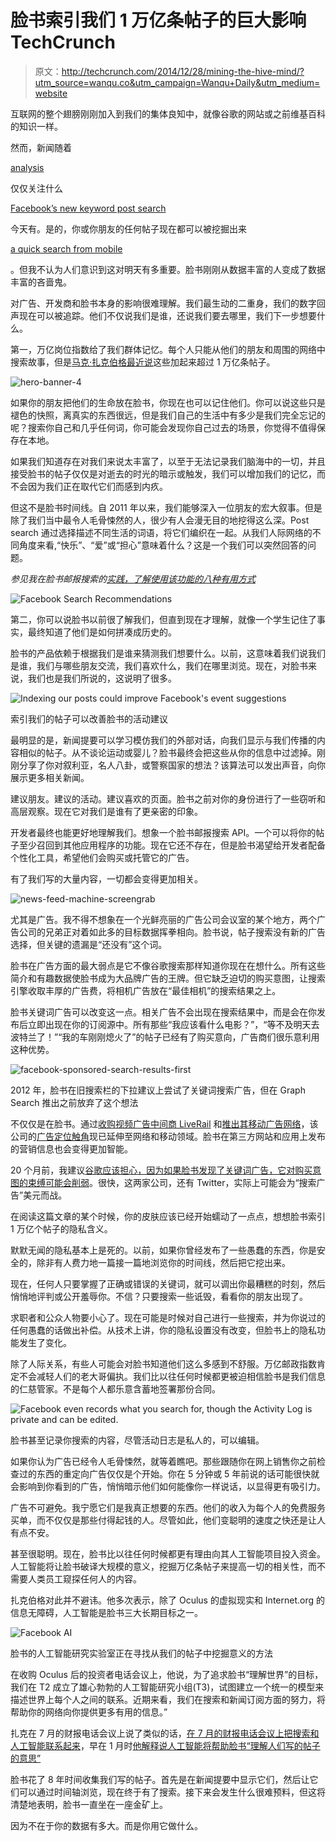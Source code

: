 # 脸书索引我们 1 万亿条帖子的巨大影响 TechCrunch

> 原文：<http://techcrunch.com/2014/12/28/mining-the-hive-mind/?utm_source=wanqu.co&utm_campaign=Wanqu+Daily&utm_medium=website>

互联网的整个翅膀刚刚加入到我们的集体良知中，就像谷歌的网站或之前维基百科的知识一样。

然而，新闻随着

[analysis](http://www.techmeme.com/141208/p16#a141208p16)

仅仅关注什么

[Facebook’s new keyword post search](https://beta.techcrunch.com/2014/12/08/facebook-keyword-search/)

今天有。是的，你或你朋友的任何帖子现在都可以被挖掘出来

[a quick search from mobile](https://beta.techcrunch.com/2014/12/08/every-post-is-an-opinion/)

。但我不认为人们意识到这对明天有多重要。脸书刚刚从数据丰富的人变成了数据丰富的吝啬鬼。

对广告、开发商和脸书本身的影响很难理解。我们最生动的二重身，我们的数字回声现在可以被追踪。他们不仅说我们是谁，还说我们要去哪里，我们下一步想要什么。

第一，万亿岗位指数给了我们群体记忆。每个人只能从他们的朋友和周围的网络中搜索故事，但是[马克·扎克伯格最近说](https://www.facebook.com/video.php?v=846549162069527&set=vb.823440467713730&type=2&theater)这些加起来超过 1 万亿条帖子。

![hero-banner-4](img/31a65fb007ad11cf1c80814ca67b1026.png)

如果你的朋友把他们的生命放在脸书，你现在也可以记住他们。你可以说这些只是褪色的快照，离真实的东西很远，但是我们自己的生活中有多少是我们完全忘记的呢？搜索你自己和几乎任何词，你可能会发现你自己过去的场景，你觉得不值得保存在本地。

如果我们知道存在对我们来说太丰富了，以至于无法记录我们脑海中的一切，并且接受脸书的帖子仅仅是对逝去的时光的暗示或触发，我们可以增加我们的记忆，而不会因为我们正在取代它们而感到内疚。

但这不是脸书时间线。自 2011 年以来，我们能够深入一位朋友的宏大叙事。但是除了我们当中最令人毛骨悚然的人，很少有人会漫无目的地挖得这么深。Post search 通过选择描述不同生活的词语，将它们编织在一起。从我们人际网络的不同角度来看,“快乐”、“爱”或“担心”意味着什么？这是一个我们可以突然回答的问题。

*参见我在脸书邮报搜索的[实践，了解使用该功能的八种有用方式](https://beta.techcrunch.com/2014/12/08/every-post-is-an-opinion/)*

![Facebook Search Recommendations](img/daf2227a0bc02e0bab5ae47a68efae4d.png)

第二，你可以说脸书以前很了解我们，但直到现在才理解，就像一个学生记住了事实，最终知道了他们是如何拼凑成历史的。

脸书的产品依赖于根据我们是谁来猜测我们想要什么。以前，这意味着我们说我们是谁，我们与哪些朋友交流，我们喜欢什么，我们在哪里浏览。现在，对脸书来说，我们也是我们所说的，这说明了很多。

![Indexing our posts could improve Facebook's event suggestions](img/bdfbe0267c5fabee177e87921d78daa7.png)

索引我们的帖子可以改善脸书的活动建议

最明显的是，新闻提要可以学习模仿我们的外部对话，向我们显示与我们传播的内容相似的帖子。从不谈论运动或婴儿？脸书最终会把这些从你的信息中过滤掉。刚刚分享了你对叙利亚，名人八卦，或警察国家的想法？该算法可以发出声音，向你展示更多相关新闻。

建议朋友。建议的活动。建议喜欢的页面。脸书之前对你的身份进行了一些窃听和高层观察。现在它对我们是谁有了更亲密的印象。

开发者最终也能更好地理解我们。想象一个脸书邮报搜索 API。一个可以将你的帖子至少召回到其他应用程序的功能。现在它还不存在，但是脸书渴望给开发者配备个性化工具，希望他们会购买或托管它的广告。

有了我们写的大量内容，一切都会变得更加相关。

![news-feed-machine-screengrab](img/212c1ecc47c62e331a180cd30b55ee47.png)

尤其是广告。我不得不想象在一个光鲜亮丽的广告公司会议室的某个地方，两个广告公司的兄弟正对着如此多的目标数据挥拳相向。脸书说，帖子搜索没有新的广告选择，但关键的遗漏是“还没有”这个词。

脸书在广告方面的最大弱点是它不像谷歌搜索那样知道你现在在想什么。所有这些简介和有趣数据使脸书成为大品牌广告的王牌。但它缺乏迫切的购买意图，让搜索引擎收取丰厚的广告费，将相机广告放在“最佳相机”的搜索结果之上。

脸书关键词广告可以改变这一点。相关广告不会出现在搜索结果中，而是会在你发布后立即出现在你的订阅源中。所有那些“我应该看什么电影？”，“等不及明天去波特兰了！”“我的车刚刚熄火了”的帖子已经有了购买意向，广告商们很乐意利用这种优势。

![facebook-sponsored-search-results-first](img/49a5cb56ffd8e72b7f5b9e9aadbde07b.png)

2012 年，脸书在旧搜索栏的下拉建议上尝试了关键词搜索广告，但在 Graph Search 推出之前放弃了这个想法

不仅仅是在脸书。通过[收购视频广告中间商 LiveRail](https://beta.techcrunch.com/2014/12/04/beyond-the-click-economy/) 和[推出其移动广告网络](https://beta.techcrunch.com/2014/10/07/facebook-audience-network-ads/)，该公司的[广告定位触角](https://beta.techcrunch.com/2014/12/10/defenders-of-the-adiverse/)现已延伸至网络和移动领域。脸书在第三方网站和应用上发布的营销信息也会变得更加智能。

20 个月前，我建议[谷歌应该担心，因为如果脸书发现了关键词广告，它对购买意图的束缚可能会削弱](20%20months%20ago%20I%20suggested%20that%20G)。很快，这两家公司，还有 Twitter，实际上可能会为“搜索广告”美元而战。

在阅读这篇文章的某个时候，你的皮肤应该已经开始蠕动了一点点，想想脸书索引 1 万亿个帖子的隐私含义。

默默无闻的隐私基本上是死的。以前，如果你曾经发布了一些愚蠢的东西，你是安全的，除非有人费力地一篇接一篇地浏览你的时间线，然后把它挖出来。

现在，任何人只要掌握了正确或错误的关键词，就可以调出你最糟糕的时刻，然后悄悄地评判或公开羞辱你。不信？只要搜索一些诋毁，看看你的朋友出现了。

求职者和公众人物要小心了。现在可能是时候对自己进行一些搜索，并为你说过的任何愚蠢的话做出补偿。从技术上讲，你的隐私设置没有改变，但脸书上的隐私功能发生了变化。

除了人际关系，有些人可能会对脸书知道他们这么多感到不舒服。万亿邮政指数肯定不会减轻人们的老大哥偏执。我们比以往任何时候都更被迫相信脸书是我们信息的仁慈管家。不是每个人都乐意含蓄地签署那份合同。

![Facebook even records what you search for, though the Activity Log is private and can be edited.](img/ff479b71cada42a57d70a15313129be3.png)

脸书甚至记录你搜索的内容，尽管活动日志是私人的，可以编辑。

如果你认为广告已经令人毛骨悚然，就等着瞧吧。那些跟随你在网上销售你之前检查过的东西的重定向广告仅仅是个开始。你在 5 分钟或 5 年前说的话可能很快就会影响到你看到的广告，悄悄暗示他们如何能像你一样说话，以显得更有吸引力。

广告不可避免。我宁愿它们是我真正想要的东西。他们的收入为每个人的免费服务买单，而不仅仅是那些付得起钱的人。尽管如此，他们变聪明的速度之快还是让人有点不安。

甚至很聪明。现在，脸书比以往任何时候都更有理由向其人工智能项目投入资金。人工智能将让脸书破译大规模的意义，挖掘万亿条帖子来提高一切的相关性，而不需要人类员工窥探任何人的内容。

扎克伯格对此并不避讳。他多次表示，除了 Oculus 的虚拟现实和 Internet.org 的信息无障碍，人工智能是脸书三大长期目标之一。

![Facebook AI](img/4c373ed5f99b246a2bed2677a64684a9.png)

脸书的人工智能研究实验室正在寻找从我们的帖子中挖掘意义的方法

在收购 Oculus 后的投资者电话会议上，他说，为了追求脸书“理解世界”的目标，我们在 T2 成立了雄心勃勃的人工智能研究小组(T3)，试图建立一个统一的模型来描述世界上每个人之间的联系。近期来看，我们在搜索和新闻订阅方面的努力，将帮助你的网络向你提供更多有用的信息。”

扎克在 7 月的财报电话会议上说了类似的话，[在 7 月的财报电话会议上把搜索和人工智能联系起来](http://files.shareholder.com/downloads/AMDA-NJ5DZ/3773900379x0x771026/6A17FE2B-316C-432A-8C76-008A52FA744D/FB%20Q214%20Earnings%20Conference%20Call%20transcript.pdf)，早在 1 月时[他解释说人工智能将帮助脸书“理解人们写的帖子的意思”](http://files.shareholder.com/downloads/AMDA-NJ5DZ/3773908794x0x721893/5D1F707A-D5E6-4E05-960C-FF4345641D2E/FB_Q4andYearEnd2013EarningsTranscriptPreparedRemarks.pdf)

脸书花了 8 年时间收集我们写的帖子。首先是在新闻提要中显示它们，然后让它们可以通过时间轴浏览，现在终于有了搜索。接下来会发生什么很难预料，但这将清楚地表明，脸书一直坐在一座金矿上。

因为不在于你的数据有多大。而是你用它做什么。